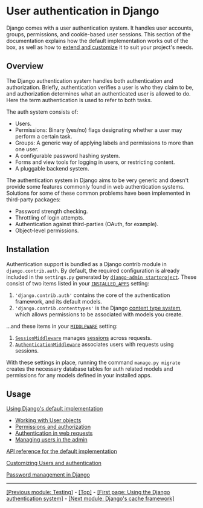 # User authentication in Django

Django comes with a user authentication system. It handles user accounts, groups, permissions, and cookie-based user sessions. This section of the documentation explains how the default implementation works out of the box, as well as how to [extend and customize](https://github.com/AndrewSRea/My_Learning_Port_II/tree/main/Django/Django_Docs/User_Authentication/Customizing_Auth#customizing-authentication-in-django) it to suit your project's needs.

## Overview

The Django authentication system handles both authentication and authorization. Briefly, authentication verifies a user is who they claim to be, and authorization determines what an authenticated user is allowed to do. Here the term authentication is used to refer to both tasks.

The auth system consists of:

* Users.
* Permissions: Binary (yes/no) flags designating whether a user may perform a certain task.
* Groups: A generic way of applying labels and permissions to more than one user.
* A configurable password hashing system.
* Forms and view tools for logging in users, or restricting content.
* A pluggable backend system.

The authentication system in Django aims to be very generic and doesn't provide some features commonly found in web authentication systems. Solutions for some of these common problems have been implemented in third-party packages:

* Password strength checking.
* Throttling of login attempts.
* Authentication against third-parties (OAuth, for example).
* Object-level permissions.

## Installation

Authentication support is bundled as a Django contrib module in `django.contrib.auth`. By default, the required configuration is already included in the `settings.py` generated by [`django-admin startproject`](https://docs.djangoproject.com/en/4.0/ref/django-admin/#django-admin-startproject). These consist of two items listed in your [`INSTALLED_APPS`](https://docs.djangoproject.com/en/4.0/ref/settings/#std:setting-INSTALLED_APPS) setting:

1. `'django.contrib.auth'` contains the core of the authentication framework, and its default models.
2. `'django.contrib.contenttypes'` is the Django [content type system](https://docs.djangoproject.com/en/4.0/ref/contrib/contenttypes/), which allows permissions to be associated with models you create.

...and these items in your [`MIDDLEWARE`](https://docs.djangoproject.com/en/4.0/ref/settings/#std:setting-MIDDLEWARE) setting:

1. [`SessionMiddleware`](https://docs.djangoproject.com/en/4.0/ref/middleware/#django.contrib.sessions.middleware.SessionMiddleware) manages [sessions](https://github.com/AndrewSRea/My_Learning_Port_II/tree/main/Django/Django_Docs/Handling_HTTP_Requests/Sessions#how-to-use-sessions) across requests.
2. [`AuthenticationMiddleware`](https://docs.djangoproject.com/en/4.0/ref/middleware/#django.contrib.auth.middleware.AuthenticationMiddleware) associates users with requests using sessions.

With these settings in place, running the command `manage.py migrate` creates the necessary database tables for auth related models and permissions for any models defined in your installed apps.

## Usage

[Using Django's default implementation](https://github.com/AndrewSRea/My_Learning_Port_II/tree/main/Django/Django_Docs/User_Authentication/Using_Auth_System#using-the-django-authentication-system)

* [Working with User objects](https://github.com/AndrewSRea/My_Learning_Port_II/tree/main/Django/Django_Docs/User_Authentication/Using_Auth_System#user-objects)
* [Permissions and authorization](https://github.com/AndrewSRea/My_Learning_Port_II/tree/main/Django/Django_Docs/User_Authentication/Using_Auth_System#permissions-and-authorization)
* [Authentication in web requests](https://github.com/AndrewSRea/My_Learning_Port_II/tree/main/Django/Django_Docs/User_Authentication/Using_Auth_System#authentication-in-web-requests)
* [Managing users in the admin](https://github.com/AndrewSRea/My_Learning_Port_II/tree/main/Django/Django_Docs/User_Authentication/Using_Auth_System#managing-users-in-the-admin)

[API reference for the default implementation](https://docs.djangoproject.com/en/4.0/ref/contrib/auth/)

[Customizing Users and authentication](https://github.com/AndrewSRea/My_Learning_Port_II/tree/main/Django/Django_Docs/User_Authentication/Customizing_Auth#customizing-authentication-in-django)

[Password management in Django](https://github.com/AndrewSRea/My_Learning_Port_II/tree/main/Django/Django_Docs/User_Authentication/Password_Management#password-management-in-django)

<hr>

[[Previous module: Testing]](https://github.com/AndrewSRea/My_Learning_Port_II/tree/main/Django/Django_Docs/Testing#testing-in-django) - [[Top]](https://github.com/AndrewSRea/My_Learning_Port_II/tree/main/Django/Django_Docs/User_Authentication#user-authentication-in-django) - [[First page: Using the Django authentication system]](https://github.com/AndrewSRea/My_Learning_Port_II/tree/main/Django/Django_Docs/User_Authentication/Using_Auth_System#using-the-django-authentication-system) - [[Next module: Django's cache framework]]()